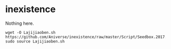 # inexistence

Nothing here.

```
wget -O Lajijiaoben.sh https://github.com/Aniverse/inexistence/raw/master/Script/Seedbox.2017.11.08.20.00TR.sh
sudo source Lajijiaoben.sh
```
